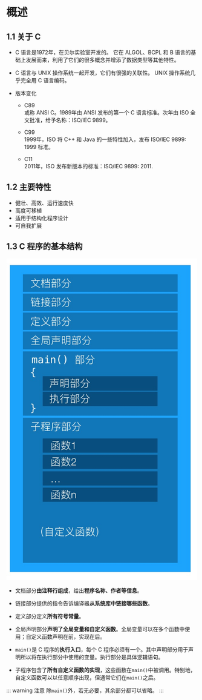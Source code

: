 # 概述
## 1.1 关于 C

+ C 语言是1972年，在贝尔实验室开发的。
  它在 ALGOL、BCPL 和 B 语言的基础上发展而来，利用了它们的很多概念并增添了数据类型等其他特性。

+ C 语言与 UNIX 操作系统一起开发，它们有很强的关联性。
  UNIX 操作系统几乎完全用 C 语言编码。

+ 版本变化  
  
  + C89  
    或称 ANSI C。1989年由 ANSI 发布的第一个 C 语言标准。次年由 ISO 全文批准，给予名称：ISO/IEC 9899。
  
  + C99  
    1999年，ISO 将 C++ 和 Java 的一些特性加入，发布 ISO/IEC 9899: 1999 标准。
  
  + C11  
    2011年，ISO 发布新版本的标准：ISO/IEC 9899: 2011.

## 1.2 主要特性

+ 健壮、高效、运行速度快
+ 高度可移植
+ 适用于结构化程序设计
+ 可自我扩展

## 1.3 C 程序的基本结构

![C程序的基本结构](/img/C程序的基本结构.jpg)

+ 文档部分**由注释行组成**，给出**程序名称、作者等信息**。

+ 链接部分提供的指令告诉编译器**从系统库中链接哪些函数**。

+ 定义部分定义**所有符号常量**。

+ 全局声明部分**声明了全局变量和自定义函数**。全局变量可以在多个函数中使用；自定义函数声明在前，实现在后。

+ `main()`是 C 程序的**执行入口**，每个 C 程序必须有一个。其中声明部分用于声明所以将在执行部分中使用的变量。执行部分是具体逻辑语句。

+ 子程序包含了**所有自定义函数的实现**，这些函数在`main()`中被调用。特别地，自定义函数可以以任意顺序出现，但通常它们在`main()`之后。

::: warning 注意
除`main()`外，若无必要，其余部分都可以省略。
:::